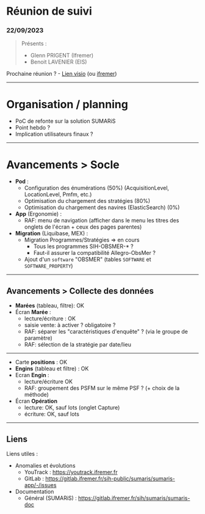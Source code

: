 # Réunion de suivi
### 22/09/2023

> Présents :
>
> - Glenn PRIGENT (Ifremer)
> - Benoit LAVENIER (EIS)

Prochaine réunion ? - [Lien visio](https://meet.jit.si/obsmer-sumaris-2023) (ou [ifremer](https://rendez-vous.renater.fr/ifremer_harmonie))

---
# Organisation / planning

- PoC de refonte sur la solution SUMARiS
- Point hebdo ?
- Implication utilisateurs finaux ?

---
# Avancements > Socle

- **Pod** : 
  - Configuration des énumérations (50%) (AcquisitionLevel, LocationLevel, Pmfm, etc.)
  - Optimisation du chargement des stratégies (80%)
  - Optimisation du chargement des navires (ElasticSearch) (0%)
- **App** (Ergonomie) :
  - RAF: menu de navigation (afficher dans le menu les titres des onglets de l'écran + ceux des pages parentes) 
- **Migration** (Liquibase, MEX) :
  - Migration Programmes/Stratégies => en cours
    - Tous les programmes SIH-OBSMER-* ?
    - Faut-il assurer la compatibilité Allegro-ObsMer ?
  - Ajout d'un `software` "OBSMER" (tables `SOFTWARE` et `SOFTWARE_PROPERTY`)

---

## Avancements > Collecte des données

  - **Marées** (tableau, filtre): OK
  - Écran **Marée** : 
    - lecture/écriture : OK
    - saisie vente: à activer ? obligatoire ?
    - RAF: séparer les "caractéristiques d'enquête" ? (via le groupe de paramètre) 
    - RAF: sélection de la stratégie par date/lieu
---

- Carte **positions** : OK
- **Engins** (tableau et filtre) : OK
- Ecran **Engin** : 
    - lecture/écriture OK
    - RAF: groupement des PSFM sur le même PSF ? (+ choix de la méthode)
- Écran **Opération**
  - lecture: OK, sauf lots (onglet Capture)
  - écriture: OK, sauf lots

---
## Liens

Liens utiles :
* Anomalies et évolutions 
  * YouTrack : https://youtrack.ifremer.fr
  * GitLab : https://gitlab.ifremer.fr/sih-public/sumaris/sumaris-app/-/issues
* Documentation
  * Général (SUMARiS) : https://gitlab.ifremer.fr/sih/sumaris/sumaris-doc
  

